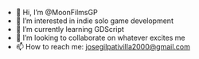 - 👋 Hi, I’m @MoonFilmsGP
- 👀 I’m interested in indie solo game development
- 🌱 I’m currently learning GDScript
- 💞️ I’m looking to collaborate on whatever excites me
- 📫 How to reach me: josegilpativilla2000@gmail.com

